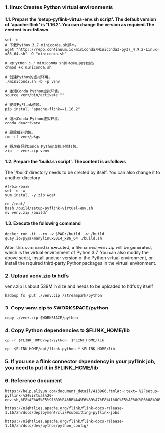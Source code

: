 
### 1. linux Creates Python virtual environments

#### 1.1. Prepare the 'setup-pyflink-virtual-env.sh script'. The default version of 'apache-flink' is '1.16.2'. You can change the version as required.The content is as follows

```shell
set -e
# 下载Python 3.7 miniconda.sh脚本。
wget "https://repo.continuum.io/miniconda/Miniconda3-py37_4.9.2-Linux-x86_64.sh" -O "miniconda.sh"

# 为Python 3.7 miniconda.sh脚本添加执行权限。
chmod +x miniconda.sh

# 创建Python的虚拟环境。
./miniconda.sh -b -p venv

# 激活Conda Python虚拟环境。
source venv/bin/activate ""

# 安装PyFlink依赖。
pip install "apache-flink==1.16.2"

# 退出Conda Python虚拟环境。
conda deactivate

# 删除缓存的包。
rm -rf venv/pkgs

# 将准备好的Conda Python虚拟环境打包。
zip -r venv.zip venv
```

#### 1.2. Prepare the 'build.sh script'. The content is as follows

The '/build' directory needs to be created by itself. You can also change it to another directory

```shell
#!/bin/bash
set -e -x
yum install -y zip wget

cd /root/
bash /build/setup-pyflink-virtual-env.sh
mv venv.zip /build/
```

#### 1.3. Execute the following command

```shell
docker run -it --rm -v $PWD:/build  -w /build quay.io/pypa/manylinux2014_x86_64 ./build.sh
```
After this command is executed, a file named venv.zip will be generated, which is the virtual environment of Python 3.7. You can also modify the above script, install another version of the Python virtual environment, or install the required third-party Python packages in the virtual environment.

### 2. Upload venv.zip to hdfs

venv.zip is about 539M in size and needs to be uploaded to hdfs by itself

```shell
hadoop fs -put ./venv.zip /streampark/python
```

### 3. Copy venv.zip to $WORKSPACE/python

```shell
copy ./venv.zip $WORKSPACE/python
```

### 4. Copy Python dependencies to $FLINK_HOME/lib

```shell
cp -r $FLINK_HOME/opt/python  $FLINK_HOME/lib

cp  $FLINK_HOME/opt/flink-python-* $FLINK_HOME/lib
```

### 5. If you use a flink connector dependency in your pyflink job, you need to put it in $FLINK_HOME/lib

### 6. Reference document
```text
https://help.aliyun.com/document_detail/413966.html#:~:text=.%2Fsetup-pyflink-%20virtual%20-env.sh,%E8%AF%A5%E5%91%BD%E4%BB%A4%E6%89%A7%E8%A1%8C%E5%AE%8C%E6%88%90%E5%90%8E%EF%BC%8C%E4%BC%9A%E7%94%9F%E6%88%90%E4%B8%80%E4%B8%AA%E5%90%8D%E4%B8%BA%20venv%20%E7%9A%84%E7%9B%AE%E5%BD%95%EF%BC%8C%E5%8D%B3%E4%B8%BAPython%203.6%E7%9A%84%E8%99%9A%E6%8B%9F%E7%8E%AF%E5%A2%83%E3%80%82

https://nightlies.apache.org/flink/flink-docs-release-1.16/zh/docs/deployment/cli/#submitting-pyflink-jobs

https://nightlies.apache.org/flink/flink-docs-release-1.16/zh/docs/dev/python/python_config/
```


